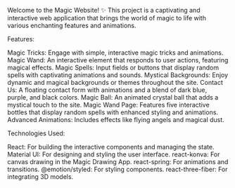 Welcome to the Magic Website! ✨ This project is a captivating and interactive web application that brings the world of magic to life with various enchanting features and animations.

Features:

Magic Tricks: Engage with simple, interactive magic tricks and animations.
Magic Wand: An interactive element that responds to user actions, featuring magical effects.
Magic Spells: Input fields or buttons that display random spells with captivating animations and sounds.
Mystical Backgrounds: Enjoy dynamic and magical backgrounds or themes throughout the site.
Contact Us: A floating contact form with animations and a blend of dark blue, purple, and black colors.
Magic Ball: An animated crystal ball that adds a mystical touch to the site.
Magic Wand Page: Features five interactive bottles that display random spells with enhanced styling and animations.
Advanced Animations: Includes effects like flying angels and magical dust.

Technologies Used:

React: For building the interactive components and managing the state.
Material UI: For designing and styling the user interface.
react-konva: For canvas drawing in the Magic Drawing App.
react-spring: For animations and transitions.
@emotion/styled: For styling components.
react-three-fiber: For integrating 3D models.
